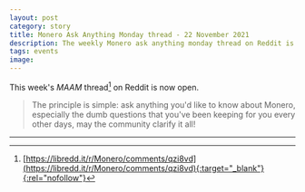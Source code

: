 ```yaml
---
layout: post
category: story
title: Monero Ask Anything Monday thread - 22 November 2021
description: The weekly Monero ask anything monday thread on Reddit is now open. Post your newbie questions so the community can help.
tags: events
image: 
---
```


This week's *MAAM* thread[^1] on Reddit is now open. 

> The principle is simple: ask anything you'd like to know about Monero, especially the dumb questions that you've been keeping for you every other days, may the community clarify it all!

---

[^1]: [https://libredd.it/r/Monero/comments/qzi8vd](https://libredd.it/r/Monero/comments/qzi8vd){:target="_blank"}{:rel="nofollow"}
